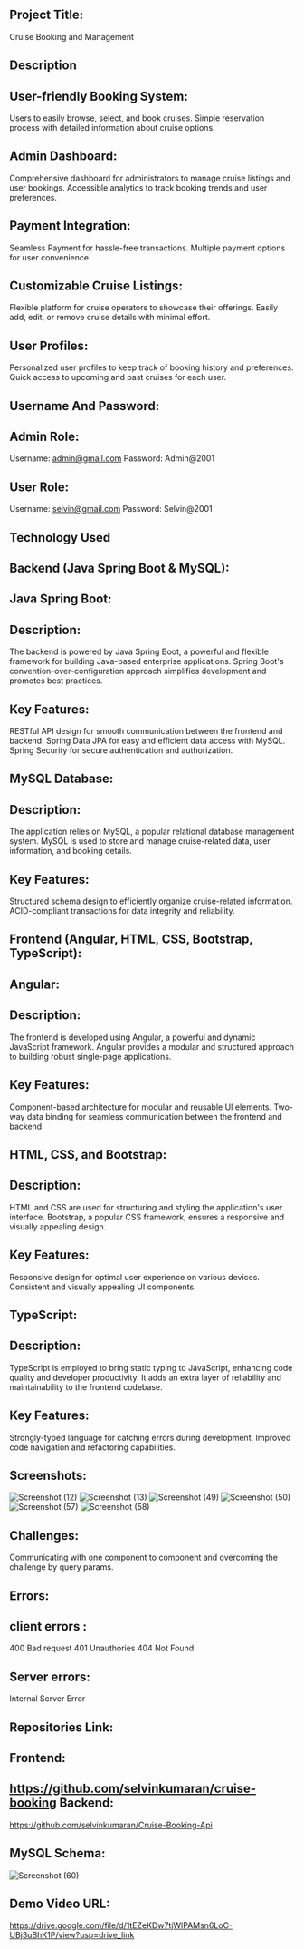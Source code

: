 Project Title:
-------------
Cruise Booking and Management

Description
-----------

User-friendly Booking System:
-----------------------------
Users to easily browse, select, and book cruises.
Simple reservation process with detailed information about cruise options.

Admin Dashboard:
---------------
Comprehensive dashboard for administrators to manage cruise listings and user bookings.
Accessible analytics to track booking trends and user preferences.

Payment Integration:
--------------------
Seamless Payment for hassle-free transactions.
Multiple payment options for user convenience.

Customizable Cruise Listings:
----------------------------
Flexible platform for cruise operators to showcase their offerings.
Easily add, edit, or remove cruise details with minimal effort.

User Profiles:
--------------
Personalized user profiles to keep track of booking history and preferences.
Quick access to upcoming and past cruises for each user.

Username And Password:
---------------------
Admin Role:
----------
Username: admin@gmail.com
Password: Admin@2001

User Role:
----------
Username: selvin@gmail.com
Password: Selvin@2001

Technology Used
---------------
Backend (Java Spring Boot & MySQL):
-----------------------------------
Java Spring Boot:
----------------
Description:
-----------
The backend is powered by Java Spring Boot, a powerful and flexible framework for building Java-based enterprise applications.
Spring Boot's convention-over-configuration approach simplifies development and promotes best practices.

Key Features:
-----------
RESTful API design for smooth communication between the frontend and backend.
Spring Data JPA for easy and efficient data access with MySQL.
Spring Security for secure authentication and authorization.

MySQL Database:
--------------
Description:
-----------
The application relies on MySQL, a popular relational database management system.
MySQL is used to store and manage cruise-related data, user information, and booking details.

Key Features:
------------
Structured schema design to efficiently organize cruise-related information.
ACID-compliant transactions for data integrity and reliability.

Frontend (Angular, HTML, CSS, Bootstrap, TypeScript):
-----------------------------------------------------
Angular:
-------
Description:
------------
The frontend is developed using Angular, a powerful and dynamic JavaScript framework.
Angular provides a modular and structured approach to building robust single-page applications.

Key Features:
-------------
Component-based architecture for modular and reusable UI elements.
Two-way data binding for seamless communication between the frontend and backend.

HTML, CSS, and Bootstrap:
------------------------
Description:
-----------
HTML and CSS are used for structuring and styling the application's user interface.
Bootstrap, a popular CSS framework, ensures a responsive and visually appealing design.

Key Features:
------------
Responsive design for optimal user experience on various devices.
Consistent and visually appealing UI components.

TypeScript:
----------
Description:
------------
TypeScript is employed to bring static typing to JavaScript, enhancing code quality and developer productivity.
It adds an extra layer of reliability and maintainability to the frontend codebase.

Key Features:
-------------
Strongly-typed language for catching errors during development.
Improved code navigation and refactoring capabilities.

Screenshots:
-----------
![Screenshot (12)](https://github.com/selvinkumaran/cruise-booking/assets/145538192/4be11853-bd35-48cb-ab3f-9415ef398243)
![Screenshot (13)](https://github.com/selvinkumaran/cruise-booking/assets/145538192/afdde7b0-f65b-4bb9-9d3e-c02e3e0d4bd0)
![Screenshot (49)](https://github.com/selvinkumaran/cruise-booking/assets/145538192/2cf50aea-7add-4224-bc96-6ba25577994a)
![Screenshot (50)](https://github.com/selvinkumaran/cruise-booking/assets/145538192/eb7c93a4-0c6b-429c-a4d1-91a4dd78c7e3)
![Screenshot (57)](https://github.com/selvinkumaran/cruise-booking/assets/145538192/290f0596-e4fb-4772-9c30-7a9dc3874d22)
![Screenshot (58)](https://github.com/selvinkumaran/cruise-booking/assets/145538192/16f4d0f8-8a54-4a51-9024-71d1b7de49df)

Challenges:
-----------
Communicating with one component to component and overcoming the challenge by query params.

Errors:
------
client errors :
---------------
400 Bad request
401 Unauthories
404 Not Found

Server errors:
-------------
Internal Server Error

Repositories Link:
------------------
Frontend:
--------
https://github.com/selvinkumaran/cruise-booking
Backend:
-------
https://github.com/selvinkumaran/Cruise-Booking-Api

MySQL Schema:
------------
![Screenshot (60)](https://github.com/selvinkumaran/cruise-booking/assets/145538192/934513fe-22f1-49ad-b7aa-c9b2796cf329)

Demo Video URL:
--------------
https://drive.google.com/file/d/1tEZeKDw7tjWlPAMsn6LoC-UBj3uBhK1P/view?usp=drive_link

